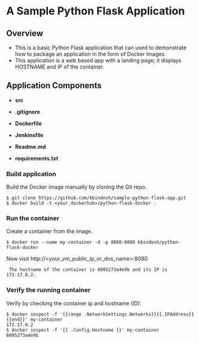 # A Sample Python Flask Application

## Overview

- This is a basic Python Flask application that can used to demonstrate how to package an application in the form of Docker Images.
- This application is a web based app with a landing page; it displays HOSTNAME and IP of the container.

## Application Components

- **src**

- **.gitignore**

- **Dockerfile**
- **Jenkinsfile**
- **Readme.md**
- **requirements.txt**

### Build application
Build the Docker image manually by cloning the Git repo.
```
$ git clone https://github.com/kbindesh/sample-python-flask-app.git
$ docker build -t <your_dockerhub>/python-flask-docker .
```

### Run the container
Create a container from the image.
```
$ docker run --name my-container -d -p 8080:8080 kbindesh/python-flask-docker
```

Now visit http://<your_vm_public_ip_or_dns_name>:8080
```
 The hostname of the container is 6095273a4e9b and its IP is 172.17.0.2. 
```

### Verify the running container
Verify by checking the container ip and hostname (ID):
```
$ docker inspect -f '{{range .NetworkSettings.Networks}}{{.IPAddress}}{{end}}' my-container
172.17.0.2
$ docker inspect -f '{{ .Config.Hostname }}' my-container
6095273a4e9b
```


